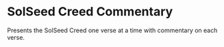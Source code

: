 SolSeed Creed Commentary
========================

Presents the SolSeed Creed one verse at a time with commentary on each verse.